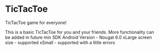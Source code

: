 # TicTacToe
TicTacToe game for everyone!


This is a basic TicTacToe for you and your friends. More functionality can be added in future
min SDK Android Version - Nougat 6.0
xLarge screen size - supported
xSmall - supported with a little errors
